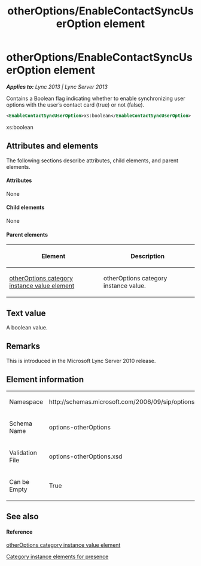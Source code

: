 ﻿---
title: otherOptions/EnableContactSyncUserOption element
TOCTitle: otherOptions/EnableContactSyncUserOption element
ms:assetid: 3618797a-28b0-4f43-b72f-47e62ec6ad69
ms:mtpsurl: https://msdn.microsoft.com/en-us/library/Dn454774(v=office.15)
ms:contentKeyID: 57093661
ms.date: 07/24/2014
mtps_version: v=office.15
dev_langs:
- xml
---

# otherOptions/EnableContactSyncUserOption element


_**Applies to:** Lync 2013 | Lync Server 2013_

Contains a Boolean flag indicating whether to enable synchronizing user options with the user’s contact card (true) or not (false).

``` xml
<EnableContactSyncUserOption>xs:boolean</EnableContactSyncUserOption>
```

xs:boolean

## Attributes and elements

The following sections describe attributes, child elements, and parent elements.

#### Attributes

None

#### Child elements

None

#### Parent elements

<table>
<colgroup>
<col style="width: 50%" />
<col style="width: 50%" />
</colgroup>
<thead>
<tr class="header">
<th><p>Element</p></th>
<th><p>Description</p></th>
</tr>
</thead>
<tbody>
<tr class="odd">
<td><p><a href="otheroptions-category-instance-value-element.md">otherOptions category instance value element</a></p></td>
<td><p>otherOptions category instance value.</p></td>
</tr>
</tbody>
</table>


## Text value

A boolean value.

## Remarks

This is introduced in the Microsoft Lync Server 2010 release.

## Element information

<table>
<colgroup>
<col style="width: 50%" />
<col style="width: 50%" />
</colgroup>
<tbody>
<tr class="odd">
<td><p>Namespace</p></td>
<td><p>http://schemas.microsoft.com/2006/09/sip/options/otherOptions</p></td>
</tr>
<tr class="even">
<td><p>Schema Name</p></td>
<td><p>options-otherOptions</p></td>
</tr>
<tr class="odd">
<td><p>Validation File</p></td>
<td><p>options-otherOptions.xsd</p></td>
</tr>
<tr class="even">
<td><p>Can be Empty</p></td>
<td><p>True</p></td>
</tr>
</tbody>
</table>


## See also

#### Reference

[otherOptions category instance value element](otheroptions-category-instance-value-element.md)

[Category instance elements for presence](category-instance-elements-for-presence.md)

